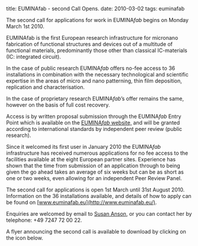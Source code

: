 title: EUMINAfab - second Call Opens.
date: 2010-03-02 
tags: euminafab

The second call for applications for work in EUMINA*fab* begins on Monday March 1st 2010.
<!--break-->
EUMINAfab is the first European research infrastructure for micronano fabrication of functional structures and devices out of a multitude of functional materials, predominantly those other than classical IC-materials (IC: integrated circuit).  

In the case of public research EUMINA*fab* offers no-fee access to 36 installations in combination with the necessary technological and scientific expertise in the areas of micro and nano patterning, thin film deposition, replication and characterisation.   
  
In the case of proprietary research EUMINA*fab*’s offer remains the same, however on the basis of full cost recovery. 

Access is by written proposal submission through the EUMINA*fab* Entry Point which is available on the [EUMINA*fab* website,](http://www.euminafab.eu/) and will be granted according to international standards by independent peer review (public research).  
 
Since it welcomed its first user in January 2010 the EUMINA*fab* infrastructure has received numerous applications for no fee access to the facilities available at the eight European partner sites. Experience has shown that the time from submission of an application through to being given the go ahead takes an average of six weeks but can be as short as one or two weeks, even allowing for an independent Peer Review Panel.  

The second call for applications is open 1st March  until 31st August 2010. Information on the 36 installations available, and details of how to apply can be found on [www.euminafab.eu](http://www.euminafab.eu/).   

Enquiries are welcomed by email to [Susan Anson](mailto:susan.anson@kit.edu), or you can contact her by telephone: +49 7247 72 00 22.  
 
A flyer announcing the second call is available to download by clicking on the icon below.